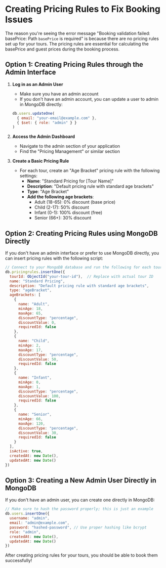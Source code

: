# Creating Pricing Rules to Fix Booking Issues

The reason you're seeing the error message "Booking validation failed: basePrice: Path `basePrice` is required" is because there are no pricing rules set up for your tours. The pricing rules are essential for calculating the basePrice and guest prices during the booking process.

## Option 1: Creating Pricing Rules through the Admin Interface

1. **Log in as an Admin User**
   - Make sure you have an admin account
   - If you don't have an admin account, you can update a user to admin in MongoDB directly:
   ```javascript
   db.users.updateOne(
     { email: "your-email@example.com" },
     { $set: { role: "admin" } }
   )
   ```

2. **Access the Admin Dashboard**
   - Navigate to the admin section of your application
   - Find the "Pricing Management" or similar section

3. **Create a Basic Pricing Rule**
   - For each tour, create an "Age Bracket" pricing rule with the following settings:
     - **Name**: "Standard Pricing for [Tour Name]"
     - **Description**: "Default pricing rule with standard age brackets"
     - **Type**: "Age Bracket"
     - **Add the following age brackets**:
       - Adult (18-65): 0% discount (base price)
       - Child (2-17): 50% discount
       - Infant (0-1): 100% discount (free)
       - Senior (66+): 30% discount

## Option 2: Creating Pricing Rules using MongoDB Directly

If you don't have an admin interface or prefer to use MongoDB directly, you can insert pricing rules with the following script:

```javascript
// Connect to your MongoDB database and run the following for each tour:
db.pricingrules.insertOne({
  tourId: ObjectId("your-tour-id"),  // Replace with actual tour ID
  name: "Standard Pricing",
  description: "Default pricing rule with standard age brackets",
  type: "ageBracket",
  ageBrackets: [
    {
      name: "Adult",
      minAge: 18,
      maxAge: 65,
      discountType: "percentage",
      discountValue: 0,
      requiredId: false
    },
    {
      name: "Child",
      minAge: 2,
      maxAge: 17,
      discountType: "percentage",
      discountValue: 50,
      requiredId: false
    },
    {
      name: "Infant",
      minAge: 0,
      maxAge: 1,
      discountType: "percentage",
      discountValue: 100,
      requiredId: false
    },
    {
      name: "Senior",
      minAge: 66,
      maxAge: 120,
      discountType: "percentage",
      discountValue: 30,
      requiredId: false
    }
  ],
  isActive: true,
  createdAt: new Date(),
  updatedAt: new Date()
})
```

## Option 3: Creating a New Admin User Directly in MongoDB

If you don't have an admin user, you can create one directly in MongoDB:

```javascript
// Make sure to hash the password properly; this is just an example
db.users.insertOne({
  username: "admin",
  email: "admin@example.com",
  password: "hashed-password", // Use proper hashing like bcrypt
  role: "admin",
  createdAt: new Date(),
  updatedAt: new Date()
})
```

After creating pricing rules for your tours, you should be able to book them successfully!

